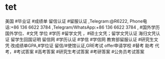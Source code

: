 # tet
美国 #毕业证 #成绩单 留信认证 #留服认证 ,Telegram:@R6222, Phone电话:+86 136 6622 3784 ,Telegram/WhatsApp:+86 136 6622 3784 , #国外学历 国外学位、#文凭 学位 #学历 #留学文凭 ，#硕士文凭；留学文凭认证 海归文凭认证 留学生回国证明    留信网 #学历认证 #学信 #学信网  教育部留服认证  #研究生文凭 改成绩单GPA,#学位证  留信/#使馆认证,GRE考试 offer申请学校 #替考 助考 代考，#考试答案 #高考答案 #研究生考试答案 #考研答案 #公务员考试答案
